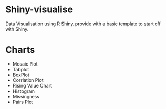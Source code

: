 # Shiny-visualise
Data Visualisation using R Shiny.
provide with a basic template to start off with Shiny.

# Charts 
* Mosaic Plot 
* Tabplot 
* BoxPlot
* Corrlation Plot
* Rising Value Chart
* Histogram
* Missingness
* Pairs Plot
